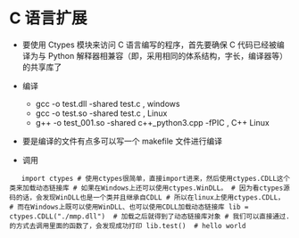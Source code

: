 # C 语言扩展


* 要使用 Ctypes 模块来访问 C 语言编写的程序，首先要确保 C 代码已经被编译为与 Python 解释器相兼容（即，采用相同的体系结构，字长，编译器等）的共享库了

* 编译
    * gcc -o test.dll -shared test.c , windows
    * gcc -o test.so -shared test.c , Linux
    * g++ -o test_001.so  -shared c++_python3.cpp -fPIC , C++ Linux

* 要是编译的文件有点多可以写一个 makefile 文件进行编译

* 调用

`    import ctypes
    # 使用ctypes很简单，直接import进来，然后使用ctypes.CDLL这个类来加载动态链接库
    # 如果在Windows上还可以使用ctypes.WinDLL。
    # 因为看ctypes源码的话，会发现WinDLL也是一个类并且继承自CDLL
    # 所以在linux上使用ctypes.CDLL，
    # 而在Windows上既可以使用WinDLL、也可以使用CDLL加载动态链接库
    lib = ctypes.CDLL("./mmp.dll")  # 加载之后就得到了动态链接库对象
    # 我们可以直接通过.的方式去调用里面的函数了，会发现成功打印
    lib.test()  # hello world
`





 
